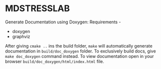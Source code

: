 MDSTRESSLAB
===========

Generate Documentation using Doxygen:
Requirements -
 - doxygen
 - graphviz

After giving `cmake ..` ins the build folder, `make` will automatically generate documentation in `build/doc_doxygen` folder. To exclusively build docs, give `make doc_doxygen` command instead. To view documentation open in your browser `build/doc_doxygen/html/index.html` file. 
